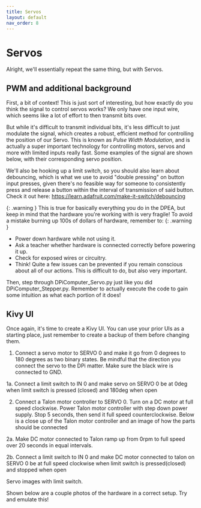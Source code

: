 ```yaml
---
title: Servos
layout: default
nav_order: 8
---
```

# Servos 
Alright, we'll essentially repeat the same thing, but with Servos. 

## PWM and additional background
First, a bit of context! This is just sort of interesting, but how exactly do you think the signal to control servos works? We only have one input wire, which seems like a lot of effort to then transmit bits over. 

But while it's difficult to transmit individual bits, it's less difficult to just modulate the signal, which creates a robust, efficient method for controlling the position of our Servo. This is known as *Pulse Width Modulation*, and is actually a super important technology for controlling motors, servos and more with limited inputs really fast. Some examples of the signal are shown below, with their corresponding servo position. 

We'll also be hooking up a limit switch, so you should also learn about debouncing, which is what we use to avoid "double pressing" on button input presses, given there's no feasible way for someone to consistently press and release a button within the interval of transmission of said button. Check it out here: https://learn.adafruit.com/make-it-switch/debouncing

{: .warning }
This is true for basically everything you do in the DPEA, but keep in mind that the hardware you're working with is very fragile! To avoid a mistake burning up 100s of dollars of hardware, remember to: 
{: .warning }
- Power down hardware while not using it.
- Ask a teacher whether hardware is connected correctly before powering it up. 
- Check for exposed wires or circuitry. 
- Think! Quite a few issues can be prevented if you remain conscious about all of our actions. This is difficult to do, but also very important.  

Then, step through DPiComputer_Servo.py just like you did DPiComputer_Stepper.py. Remember to actually execute the code to gain some intuition as what each portion of it does! 
## Kivy UI 
Once again, it's time to create a Kivy UI. You can use your prior UIs as a starting place, just remember to create a backup of them before changing them. 

1. Connect a servo motor to SERVO 0 and make it go from 0 degrees to 180 degrees as two binary states. Be mindful that the direction you connect the servo to the DPi matter. Make sure the black wire is connected to GND.

1a. Connect a limit switch to IN 0 and make servo on SERVO 0 be at 0deg when limit switch is pressed (closed) and 180deg when open

2. Connect a Talon motor controller to SERVO 0. Turn on a DC motor at full speed clockwise. Power Talon motor controller with step down power supply. Stop 5 seconds, then send it full speed counterclockwise. Below is a close up of the Talon motor controller and an image of how the parts should be connected

2a. Make DC motor connected to Talon ramp up from 0rpm to full speed over 20 seconds in equal intervals.

2b. Connect a limit switch to IN 0 and make DC motor connected to talon on SERVO 0 be at full speed clockwise when limit switch is pressed(closed) and stopped when open

Servo images with limit switch.

Shown below are a couple photos of the hardware in a correct setup. Try and emulate this!

